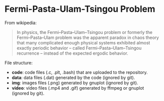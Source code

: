 # Fermi-Pasta-Ulam-Tsingou Problem

From wikipedia: 
> In physics, the Fermi–Pasta–Ulam–Tsingou problem or formerly the Fermi–Pasta–Ulam problem was the apparent paradox in chaos theory that many complicated enough physical systems exhibited almost exactly periodic behavior – called Fermi–Pasta–Ulam–Tsingou recurrence – instead of the expected ergodic behavior.

File structure:
- **code**: code files (.c, .plt, .bash) that are uploaded to the repository.
- **data**: data files (.dat) generated by the code (ignored by git).
- **img**: images files (.png) generated by gnuplot (ignored by git).
- **video**: video files (.mp4 and .gif) generated by ffmpeg or gnuplot (ignored by git).